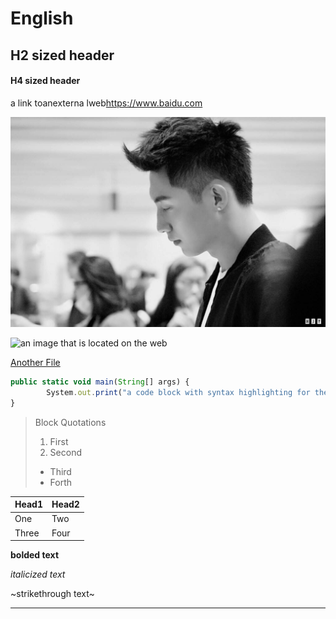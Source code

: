 # English
## H2 sized header
#### H4 sized header
a link toanexterna lweb<https://www.baidu.com>

![a file in the directory](./image.jpg)

![an image that is located on the web](https://img2.baidu.com/it/u=111713540,615806613&fm=26&fmt=auto&gp=0.jpg)
 
[Another File](./BACK.md)

```javascript
public static void main(String[] args) {
		System.out.print("a code block with syntax highlighting for the programming language being used.");
}
```
> Block Quotations
> 1. First
> 2. Second
> +  Third
> +  Forth

|  Head1   | Head2 |
|  ----  | ----  |
| One  | Two |
| Three  | Four |

**bolded text**

*italicized text*

~strikethrough text~

***
